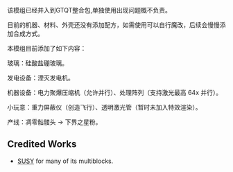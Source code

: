 该模组已经并入到GTQT整合包,单独使用出现问题概不负责。

目前的机器、材料、外壳还没有添加配方，如需使用可以自行魔改，后续会慢慢添加合成方式。

本模组目前添加了如下内容：

玻璃：硅酸盐硼玻璃。

发电设备：湮灭发电机。

机器设备：电力聚爆压缩机（允许并行）、处理阵列（支持激光最高 64x 并行）。

小玩意：重力屏蔽仪（创造飞行）、透明激光管（暂时未加入特效渲染）。

产线：凋零骷髅头 -> 下界之星粉。
## Credited Works
- [SUSY](https://github.com/SymmetricDevs/) for many of its multiblocks.
